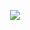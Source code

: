 



<p align="center">
<a href="https://github.com/youngsoul0731"><img src="https://github-readme-stats.vercel.app/api?username=youngsoul0731&theme=tokyonight&count_private=true&hide=contribs&rank_icon=github&show=prs_merged,prs_merged_percentage"></a>
</p>

